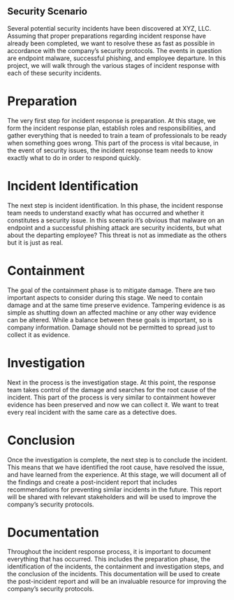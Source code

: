## Security Scenario

Several potential security incidents have been discovered at XYZ, LLC. Assuming that proper preparations regarding incident response have already been completed, we want to resolve these as fast as possible in accordance with the company’s security protocols. The events in question are endpoint malware, successful phishing, and employee departure. In this project, we will walk through the various stages of incident response with each of these security incidents.

# Preparation

The very first step for incident response is preparation. At this stage, we form the incident response plan, establish roles and responsibilities, and gather everything that is needed to train a team of professionals to be ready when something goes wrong. This part of the process is vital because, in the event of security issues, the incident response team needs to know exactly what to do in order to respond quickly.

# Incident Identification

The next step is incident identification. In this phase, the incident response team needs to understand exactly what has occurred and whether it constitutes a security issue. In this scenario it’s obvious that malware on an endpoint and a successful phishing attack are security incidents, but what about the departing employee? This threat is not as immediate as the others but it is just as real.

# Containment

The goal of the containment phase is to mitigate damage. There are two important aspects to consider during this stage. We need to contain damage and at the same time preserve evidence. Tampering evidence is as simple as shutting down an affected machine or any other way evidence can be altered. While a balance between these goals is important, so is company information. Damage should not be permitted to spread just to collect it as evidence.

# Investigation

Next in the process is the investigation stage. At this point, the response team takes control of the damage and searches for the root cause of the incident. This part of the process is very similar to containment however evidence has been preserved and now we can collect it. We want to treat every real incident with the same care as a detective does.

# Conclusion

Once the investigation is complete, the next step is to conclude the incident. This means that we have identified the root cause, have resolved the issue, and have learned from the experience. At this stage, we will document all of the findings and create a post-incident report that includes recommendations for preventing similar incidents in the future. This report will be shared with relevant stakeholders and will be used to improve the company’s security protocols.

# Documentation

Throughout the incident response process, it is important to document everything that has occurred. This includes the preparation phase, the identification of the incidents, the containment and investigation steps, and the conclusion of the incidents. This documentation will be used to create the post-incident report and will be an invaluable resource for improving the company’s security protocols.
